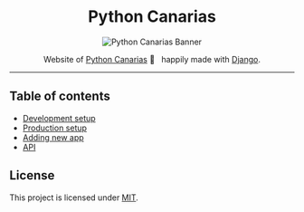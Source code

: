 <div align="center"> 
 
# Python Canarias


![Python Canarias Banner](https://github.com/cesaralvrz/pycan-web/blob/master/assets/PyCa.png)  

Website of [Python Canarias](https://pythoncanarias.es/) 🚀 &nbsp; happily made with [Django](https://www.djangoproject.com/). 

</div>

---

## Table of contents

- [Development setup](docs/dev.md)
- [Production setup](docs/prod.md)
- [Adding new app](docs/new-app.md)
- [API](docs/api.md)

## License

This project is licensed under [MIT](LICENSE.md).
